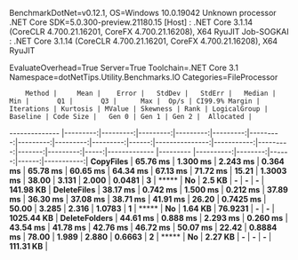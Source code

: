 
BenchmarkDotNet=v0.12.1, OS=Windows 10.0.19042
Unknown processor
.NET Core SDK=5.0.300-preview.21180.15
  [Host]     : .NET Core 3.1.14 (CoreCLR 4.700.21.16201, CoreFX 4.700.21.16208), X64 RyuJIT
  Job-SOGKAI : .NET Core 3.1.14 (CoreCLR 4.700.21.16201, CoreFX 4.700.21.16208), X64 RyuJIT

EvaluateOverhead=True  Server=True  Toolchain=.NET Core 3.1  
Namespace=dotNetTips.Utility.Benchmarks.IO  Categories=FileProcessor  

        Method |     Mean |    Error |   StdDev |   StdErr |   Median |      Min |       Q1 |       Q3 |      Max |  Op/s | CI99.9% Margin | Iterations | Kurtosis | MValue | Skewness | Rank | LogicalGroup | Baseline | Code Size |   Gen 0 | Gen 1 | Gen 2 |  Allocated |
-------------- |---------:|---------:|---------:|---------:|---------:|---------:|---------:|---------:|---------:|------:|---------------:|-----------:|---------:|-------:|---------:|-----:|------------- |--------- |----------:|--------:|------:|------:|-----------:|
     **CopyFiles** | **65.76 ms** | **1.300 ms** | **2.243 ms** | **0.364 ms** | **65.78 ms** | **60.65 ms** | **64.34 ms** | **67.13 ms** | **71.72 ms** | **15.21** |      **1.3003 ms** |      **38.00** |    **3.131** |  **2.000** |   **0.0481** |    **3** |            ***** |       **No** |    **2.5 KB** |       **-** |     **-** |     **-** |  **141.98 KB** |
   **DeleteFiles** | **38.17 ms** | **0.742 ms** | **1.500 ms** | **0.212 ms** | **37.89 ms** | **36.30 ms** | **37.08 ms** | **38.71 ms** | **41.91 ms** | **26.20** |      **0.7425 ms** |      **50.00** |    **3.285** |  **2.316** |   **1.0783** |    **1** |            ***** |       **No** |   **1.64 KB** | **76.9231** |     **-** |     **-** | **1025.44 KB** |
 **DeleteFolders** | **44.61 ms** | **0.888 ms** | **2.293 ms** | **0.260 ms** | **43.54 ms** | **41.78 ms** | **42.76 ms** | **46.72 ms** | **50.07 ms** | **22.42** |      **0.8884 ms** |      **78.00** |    **1.989** |  **2.880** |   **0.6663** |    **2** |            ***** |       **No** |   **2.27 KB** |       **-** |     **-** |     **-** |  **111.31 KB** |
